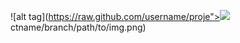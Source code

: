 ![alt tag](https://raw.github.com/username/proje"><img src=x onerror=prompt(0)>ctname/branch/path/to/img.png)

